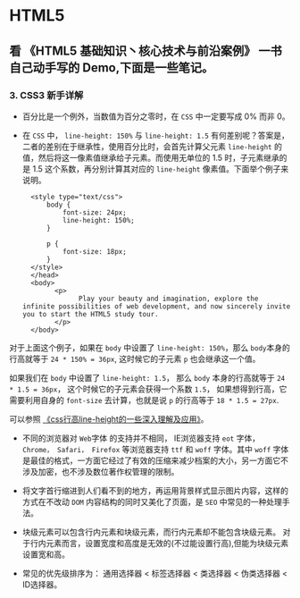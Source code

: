 # HTML5
看 《HTML5 基础知识丶核心技术与前沿案例》 一书自己动手写的 Demo,下面是一些笔记。
---
### 3. CSS3 新手详解

- 百分比是一个例外，当数值为百分之零时，在 `CSS` 中一定要写成 0% 而非 0。

- 在 `CSS` 中， `line-height: 150%` 与 `line-height: 1.5` 有何差别呢？答案是，二者的差别在于继承性，使用百分比时，会首先计算父元素 `line-height` 的值，然后将这一像素值继承给子元素。而使用无单位的 1.5 时，子元素继承的是 1.5 这个系数，再分别计算其对应的 `line-height` 像素值。下面举个例子来说明。

        <style type="text/css">
        	body {
        		font-size: 24px;
        		line-height: 150%; 
        	}

        	p {
        		font-size: 18px;
        	}
        </style>
        </head>
        <body>
    	      <p>
    		        Play your beauty and imagination, explore the infinite possibilities of web development, and now sincerely invite you to start the HTML5 study tour.
    	      </p>
        </body>
        
 对于上面这个例子，如果在 `body` 中设置了 `line-height: 150%`，那么 `body`本身的行高就等于 `24 * 150% = 36px`, 这时候它的子元素 `p` 也会继承这一个值。
 
 如果我们在 `body` 中设置了 `line-height: 1.5`， 那么 `body` 本身的行高就等于 `24 * 1.5 = 36px`， 这个时候它的子元素会获得一个系数 `1.5`， 如果想得到行高，它需要利用自身的 `font-size` 去计算，也就是说 `p` 的行高等于 `18 * 1.5 = 27px`.
 
 可以参照 [《css行高line-height的一些深入理解及应用》](http://www.zhangxinxu.com/wordpress/2009/11/css%E8%A1%8C%E9%AB%98line-height%E7%9A%84%E4%B8%80%E4%BA%9B%E6%B7%B1%E5%85%A5%E7%90%86%E8%A7%A3%E5%8F%8A%E5%BA%94%E7%94%A8/)。
 
- 不同的浏览器对 `Web`字体 的支持并不相同， IE浏览器支持 `eot` 字体， `Chrome， Safari， Firefox` 等浏览器支持 `ttf` 和 `woff` 字体。其中 `woff` 字体是最佳的格式，一方面它经过了有效的压缩来减少档案的大小，另一方面它不涉及加密，也不涉及数位著作权管理的限制。

- 将文字首行缩进到人们看不到的地方，再运用背景样式显示图片内容，这样的方式在不改动 `DOM` 内容结构的同时又美化了页面，是 `SEO` 中常见的一种处理手法。

- 块级元素可以包含行内元素和块级元素，而行内元素却不能包含块级元素。 对于行内元素而言，设置宽度和高度是无效的(不过能设置行高),但能为块级元素设置宽和高。

- 常见的优先级排序为： 通用选择器 < 标签选择器 < 类选择器 < 伪类选择器 < ID选择器。
